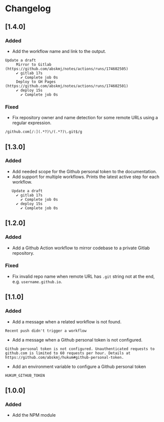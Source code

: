 # Changelog

## [1.4.0]
### Added
- Add the workflow name and link to the output.
```
Update a draft
     Mirror to Gitlab (https://github.com/abskmj/notes/actions/runs/174602505)
     ✔ gitlab 17s
       ✔ Complete job 0s
     Deploy to GH Pages (https://github.com/abskmj/notes/actions/runs/174602501)
     ✔ deploy 15s
       ✔ Complete job 0s
```
### Fixed
- Fix repository owner and name detection for some remote URLs using a regular expression.
```
/github.com[/:](.*?)\/(.*?)\.git$/g
```

## [1.3.0]
### Added
- Add needed scope for the Github personal token to the documentation.
- Add support for multiple workflows. Prints the latest active step for each workflow.
```
   Update a draft
     ✔ gitlab 17s
       ✔ Complete job 0s
     ✔ deploy 15s
       ✔ Complete job 0s
``` 

## [1.2.0]
### Added
- Add a Github Action workflow to mirror codebase to a private Gitlab repository.
### Fixed
- Fix invalid repo name when remote URL has `.git` string not at the end, e.g. `username.github.io`.

## [1.1.0]
### Added
- Add a message when a related workflow is not found.
```
Recent push didn't trigger a workflow
```
- Add a message when a Github personal token is not configured.
```
Github personal token is not configured. Unauthenticated requests to github.com is limited to 60 requests per hour. Details at https://github.com/abskmj/hukum#github-personal-token.
```
- Add an environment variable to configure a Github personal token
```
HUKUM_GITHUB_TOKEN
```

## [1.0.0]
### Added
- Add the NPM module